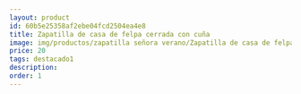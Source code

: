 ```yaml
---
layout: product
id: 60b5e25358af2ebe04fcd2504ea4e8
title: Zapatilla de casa de felpa cerrada con cuña 
image: img/productos/zapatilla señora verano/Zapatilla de casa de felpa cerrada con cuña =20=destacado1.webp
price: 20
tags: destacado1
description: 
order: 1
---
```

